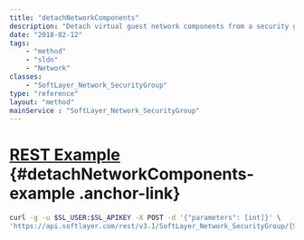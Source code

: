 ```yaml
---
title: "detachNetworkComponents"
description: "Detach virtual guest network components from a security group by deleting its [SoftLayer_Virtual_Network_SecurityGroup_NetworkComponentBinding](/reference/datatypes/SoftLayer_Virtual_Network_SecurityGroup_NetworkComponentBinding). "
date: "2018-02-12"
tags:
    - "method"
    - "sldn"
    - "Network"
classes:
    - "SoftLayer_Network_SecurityGroup"
type: "reference"
layout: "method"
mainService : "SoftLayer_Network_SecurityGroup"
---
```


# [REST Example](#detachNetworkComponents-example) <a href="/article/rest/"><i class="fas fa-question"></i></a> {#detachNetworkComponents-example .anchor-link} 
```bash
curl -g -u $SL_USER:$SL_APIKEY -X POST -d '{"parameters": [int]}' \
'https://api.softlayer.com/rest/v3.1/SoftLayer_Network_SecurityGroup/{SoftLayer_Network_SecurityGroupID}/detachNetworkComponents'
```
